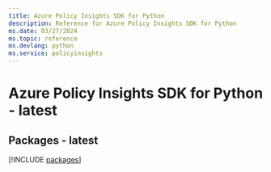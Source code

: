 ```yaml
---
title: Azure Policy Insights SDK for Python
description: Reference for Azure Policy Insights SDK for Python
ms.date: 03/27/2024
ms.topic: reference
ms.devlang: python
ms.service: policyinsights
---
```

# Azure Policy Insights SDK for Python - latest
## Packages - latest
[!INCLUDE [packages](policy-insights-index.md)]